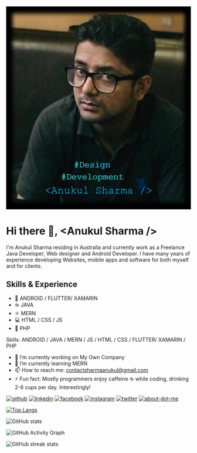 ![Design & Development](https://github.com/A-Nu-Kul/A-Nu-Kul/blob/main/Anukul.jpg)

# Hi there 👋, <**Anukul Sharma** />

I'm Anukul Sharma residing in Australia and currently work as a Freelance Java Developer, Web designer and Android Developer. I have many years of experience developing Websites, mobile apps and software for both myself and for clients.
## Skills & Experience
* 📱 ANDROID / FLUTTER/ XAMARIN
* ☕ JAVA
* ⚛️ MERN
* 💻 HTML / CSS / JS
* 🔗 PHP

Skills: ANDROID / JAVA / MERN / JS / HTML / CSS / FLUTTER/ XAMARIN / PHP

- 🔭 I’m currently working on My Own Company 
- 🌱 I’m currently learning MERN 
- 📫 How to reach me: contactsharmaanukul@gmail.com 
- ⚡ Fun fact: Mostly programmers enjoy caffeine ☕ while coding, drinking 2-6 cups per day. Interestingly! 


[<img src='https://cdn.jsdelivr.net/npm/simple-icons@3.0.1/icons/github.svg' alt='github' height='40'>](https://github.com/A-Nu-Kul)  [<img src='https://cdn.jsdelivr.net/npm/simple-icons@3.0.1/icons/linkedin.svg' alt='linkedin' height='40'>](https://www.linkedin.com/in/anukul-sharma2020/)  [<img src='https://cdn.jsdelivr.net/npm/simple-icons@3.0.1/icons/facebook.svg' alt='facebook' height='40'>](https://www.facebook.com/pinkeshan)  [<img src='https://cdn.jsdelivr.net/npm/simple-icons@3.0.1/icons/instagram.svg' alt='instagram' height='40'>](https://www.instagram.com/beinganukulsharmakhanal/)  [<img src='https://cdn.jsdelivr.net/npm/simple-icons@3.0.1/icons/twitter.svg' alt='twitter' height='40'>](https://twitter.com/being_anukul)  [<img src='https://cdn.jsdelivr.net/npm/simple-icons@3.0.1/icons/about-dot-me.svg' alt='about-dot-me' height='40'>](https://www.anukulsharma.com)  

[![Top Langs](https://github-readme-stats.vercel.app/api/top-langs/?username=A-Nu-Kul)](https://github.com/anuraghazra/github-readme-stats)

![GitHub stats](https://github-readme-stats.vercel.app/api?username=A-Nu-Kul&show_icons=true)  

![GitHub Activity Graph](https://activity-graph.herokuapp.com/graph?username=A-Nu-Kul)  

![GitHub streak stats](https://github-readme-streak-stats.herokuapp.com/?user=A-Nu-Kul)  

